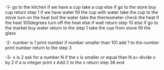 -1-
go to the kitchen
if we have a cup 
  take a cup
  else if go to the store
    buy cup
    return step 1
  if we have water
    fill the cup with water
    take the cup to the stove
    turn on the heat
    boil the water
    take the thermometer
    check the heat
    if the heat 100degrees
    turn off the heat
    else if wait 
      return step 10
  else if go to the market
    buy water
return to the step 1
take the cup from stove
fill the glass

-2-
number is 1
print number
if number smaller than 101
add 1 to the number
print number
return to the step 3

-3-
x is 2
ask for a number N
if the x is smaller or equal than N
a= divide x by 2
if a is integer
print x
Add 2 to the x
return step 36
end







